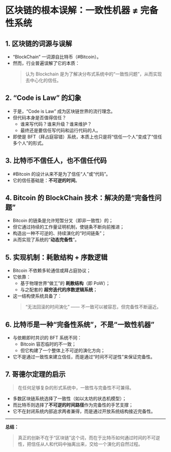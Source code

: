 # 区块链的根本误解：一致性机器 ≠ 完备性系统

## 1. 区块链的词源与误解

- “BlockChain” 一词源自比特币（#Bitcoin）。
- 然而，行业普遍误解了它的本质：
  > 认为 Blockchain 是为了解决分布式系统中的“一致性问题”，从而实现去中心化的信任。

## 2. “Code is Law” 的幻象

- 于是，“Code is Law” 成为区块链世界的流行理念。
- 但代码本身是否值得信任？
  - 谁来写代码？谁来升级？谁来维护？
  - 最终还是要信任写代码和运行代码的人。
- 即使是 BFT（拜占庭容错）系统，本质上也只是将“信任一个人”变成了“信任多个人”的形式。

## 3. 比特币不信任人，也不信任代码

- #Bitcoin 的设计从来不是为了信任“人”或“代码”。
- 它的信任基础是：**不可逆的时间**。

## 4. Bitcoin 的 BlockChain 技术：解决的是“完备性问题”

- Bitcoin 的链条是允许短暂分叉（即非一致性）的；
- 但它通过持续的工作量证明机制，使链条不断向前推进；
- 构造出一种不可逆的、持续演化的“时间链条”；
- 从而实现了系统的“**动态完备性**”。

## 5. 实现机制：耗散结构 + 序数逻辑

- Bitcoin 不依赖多轮通信或拜占庭协议；
- 它依靠：
  - 基于物理世界“做工”的 **耗散结构**（即 PoW）；
  - 与之配套的 **超穷迭代的序数逻辑系统**；
- 这一结构使系统具备了：
  > “无法回滚的时间演化” —— 不一致可以被容忍，但完备性不断逼近。

## 6. 比特币是一种“完备性系统”，不是“一致性机器”

- 与依赖即时共识的 BFT 系统不同：
  - Bitcoin 容忍临时的不一致；
  - 但它构建了一个整体上不可逆的演化方向；
- 它不是通过一致性来建立信任，而是通过“时间不可逆性”来保证完备性。

## 7. 哥德尔定理的启示

> 在任何足够复杂的形式系统中，一致性与完备性不可兼得。

- 多数区块链系统选择了一致性（如以太坊的状态机模型）；
- 而比特币则选择了**不可逆的时间路径**作为完备性的手艺支撑；
- 它不在封闭系统内部追求两者兼得，而是通过开放系统结构接近完备性。

---

**总结：**
> 真正的创新不在于“区块链”这个词，而在于比特币如何通过时间的不可逆性，把信任从人和代码中抽离出来，交给一个演化的自然过程。

